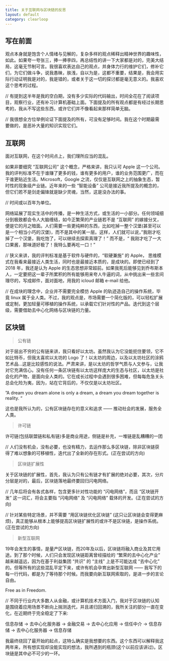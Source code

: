 ```yaml
---
title: 关于互联网与区块链的反思
layout: default
category: clearloop
---
```


## 写在前面

观点本身就是饱含个人情绪与见解的，复杂多样的观点稀释出精神世界的趣味性，如此。如果夸一夸张三，捧一捧李四，再总结性的讲一下大家都是对的，完美大结局，这毫无节制可言。我很喜欢表达自己的观点，并身体力行的维护它们，修补它们，为它们做斗争，说我愚昧，肤浅，自以为是，这都不重要，结果是，我会用实际行动证明我是对的，我是错的，或者关于这一切的探讨都是毫无意义的。我喜欢这个思考的过程。

// 有提到这半年是我的空白期，没有多少实际的代码输出，时间全花在了阅读项目，观察行业，还有补习计算机基础上面。下面提及的所有观点都是有经过长期思考的，我从不写这些东西，或许它们并不像看起来那样简单无脑。

// 我很想全方位举例论证下面提及的所有，可没有足够时间。我在这个时期最需要做的，是恶补大量的知识实现它们。


## 互联网

面对互联网，在这个时间点上，我们理所应当的混乱。

如果非要细究 “互联网公司” 这个概念，严格来讲，我只认可 Apple 这一个公司。我的评判标准不在于谁赚了更多的钱，谁有更多的用户，谁的业务范围更广，而在于谁更贴近生活。Microsoft，Google 之流，仅仅是互联网之上的抽象生态，暂时性的现象级产业链。近年来的一些 “智能设备” 公司是接近我所提及的概念的，但它们若不是剑走偏锋就是缺少灵魂，当然，这是没办法的事。

// 时间或以百年为单位。

网络延展了现实生活中的传播，是一种生活方式，或生活的一小部分。任何领域细分到极致都会令人大脑缠结，如今正繁荣的产业链若不是 “互联网” 的嫁接分叉，便是它的月之暗面。人们需要一些更纯粹的东西，比如吃掉一整个汉堡(甚至可以是一个相当小巧的汉堡)，而不是其中的某一层。这样，人们就可以说，”我刚才吃掉了一个汉堡，我吃饱了，可以继续去探索真理了！” 而不是，“ 我刚才吃了一大口果酱，那味道好极了！我特么要再吃一口！”

// 狭义来讲，我的评判标准是基于软件与硬件的，“软硬兼施” 的 Apple， 思维模式在我看来最接近人类生活，同时也是最接近本质的，是成块的。即使已经到了 2018 年，我还是认为 Apple 的生态思想非常超前。如果我死后能够见到乔布斯本人，一定要把这一辈子所累积的所有能够用来夸人牛逼的词，从中挑出来一些言间理尽的，写成邮件，面对面地，用我的 icloud 邮箱 e-mail 给他。

// 在成块的理念中，企业并不需要完全模仿 Apple 的轨迹造自己的操作系统，毕竟 linux 属于全人类。不过，我的观点是，市场需要一个简化版的，可以轻松扩展或定制，更加轻量可移植的操作系统，以承载它们针对性的产品。迭代到这个层级，需要借助去中心化网络与区块链的力量。


## 区块链

> 公有链

对于层出不穷的公有链来讲，我只看好以太坊。虽然我认为它没能扼住要领，它不如比特币，但我太喜欢以太坊的 Logo 了！以太坊的周边，以及以太坊社区的涂鸦艺术品…这是比较感性的说法。严肃来讲，是以太坊的哲学气质与人文参与，让我对它充满信心。没有任何一条区块链有以太坊这样庞大的生态与社区，以太坊是社会化的产物，是面向全人类的。它在成长过程中会遇到很多困难，但每每危急关头总会化险为夷，因为，站在它背后的，不仅仅是以太坊社区。

”A dream you dream alone is only a dream, a dream you dream together is reality. “ 

这也是我所认为的，公有区块链存在的意义和追求 —— 推动社会的发展，服务全人类。

> 许可链

许可链(包括联盟链和私有链)多是商业用途，侧链是补充，一堆链是乱糟糟的一团

// 人们没有机会，没有必要，也没有精力，去运作那么多区块链，除非区块链获得了难以想象的可移植性，迭代出了全新的存在形式。(正在尝试的方向)

> 区块链扩展性

关于区块链的扩展性，首先，我认为只有公有链才有扩展的绝对必要，其次，分片分层是对的，最后，区块链落地最终要回归闪电网络。

// 几年后将会有各式各样，包含更多针对性功能的 “闪电网络”，而且 “区块链开发” 这一词汇，将会主要指 “闪电网络” 及 “闪电网络” 载体的开发。(正在尝试的方向)

// 针对某些特定场景，并不需要 “用区块链优化区块链” (这只让区块链会变得更麻烦)，真正能够从根本上能够提高区块链扩展性的或许不是区块链，是操作系统。(正在尝试的方向)

> 新型互联网

19年会发生的事情，是量产区块链，而20年及以后，区块链将融入商业及其它用途。到了那个时候，人们只会发现区块链距离曾经描绘的 “繁荣的去中心化产业” 越来越遥远，因为在基于利益集团 “共识” 的 “主线” 上是不可能达成 “去中心化” 的。但等所有的这些混乱平定下来，或许有机会孕育出新型互联网 —— 我写下的每一行代码，都是为了等待那个时候。而我要向新互联网索取的，是进一步的言论自由。

Free as in Freedom.

// 不同于行业内大多数人从金融，或计算机技术方面入门，我对于区块链的认知是围绕着应用场景不断向上揣测迭代，并且递归回溯的，我所关注的部分一直在变化，在近期终于完全稳定了下来:  

信息存储 -> 去中心化服务器 ->  金融交易 -> 去中心化应用 -> 信任中介 -> 信息存储 ->  去中心化服务器 -> 信息存储

我最终绕回了最开始的起点，这特么确实是我想要的东西。这个东西可以解释我这两年来，所有想实现却没能实现的想法，我所遇到的瓶颈(这个以前应该讲过)。区块链是其中必不可少的一环。
